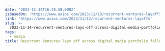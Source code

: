 ```yaml
---
date: '2023-11-14T16:48:58.000Z'
isBasedOn: 'https://www.axios.com/2023/11/13/recurrent-ventures-layoffs'
link: 'https://www.axios.com/2023/11/13/recurrent-ventures-layoffs'
slug: >-
  2023-11-14-recurrent-ventures-lays-off-across-digital-media-portfolio-following-ceo-sh
tags:
  - media
title: Recurrent Ventures lays off across digital media portfolio following CEO sh
---
```


